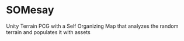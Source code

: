 # SOMesay
Unity Terrain PCG with a Self Organizing Map that analyzes the random terrain and populates it with assets
